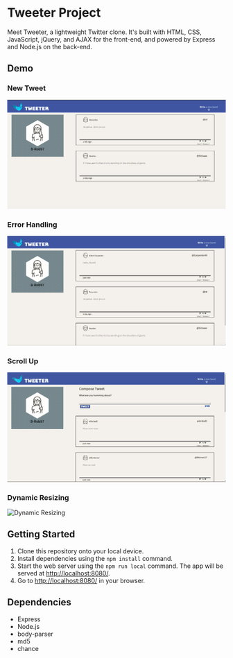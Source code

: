 # Tweeter Project
Meet Tweeter, a lightweight Twitter clone. It's built with HTML, CSS, JavaScript, jQuery, and AJAX for the front-end, and powered by Express and Node.js on the back-end. 

## Demo
### New Tweet
![New Tweet](https://github.com/B-Rob97/tweeter/blob/master/public/gifs/MainGIF.gif?raw=true)
### Error Handling
![Error Handling](https://github.com/B-Rob97/tweeter/blob/master/public/gifs/ErrorGIF.gif?raw=true)
### Scroll Up
![Scroll Up Button](https://github.com/B-Rob97/tweeter/blob/master/public/gifs/ScrollUpGIF.gif?raw=true)
### Dynamic Resizing
![Dynamic Resizing](https://github.com/B-Rob97/tweeter/blob/master/public/gifs/DynamicGIF.gif?raw=truef)


## Getting Started

1. Clone this repository onto your local device.
2. Install dependencies using the `npm install` command.
3. Start the web server using the `npm run local` command. The app will be served at <http://localhost:8080/>.
4. Go to <http://localhost:8080/> in your browser. 

## Dependencies

- Express
- Node.js
- body-parser
- md5
- chance
